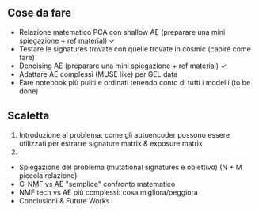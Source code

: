 ## Cose da fare
 
 - Relazione matematico PCA con shallow AE (preparare una mini spiegazione + ref material) $\checkmark$
 - Testare le signatures trovate con quelle trovate in cosmic (capire come fare)
 - Denoising AE (preparare una mini spiegazione + ref material) $\checkmark$
 - Adattare AE complessi (MUSE like) per GEL data
 - Fare notebook più puliti e ordinati tenendo conto di tutti i modelli (to be done)

## Scaletta
 1. Introduzione al problema: come gli autoencoder possono essere utilizzati per estrarre signature matrix & exposure matrix 
 2.  
 - Spiegazione del problema (mutational signatures e obiettivo) (N + M piccola relazione)
 - C-NMF vs AE "semplice" confronto matematico
 - NMF tech vs AE più complessi: cosa migliora/peggiora
 - Conclusioni & Future Works